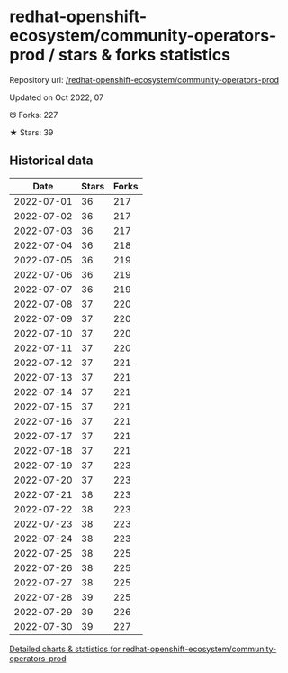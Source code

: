 # redhat-openshift-ecosystem/community-operators-prod / stars & forks statistics

Repository url: [/redhat-openshift-ecosystem/community-operators-prod](https://github.com/redhat-openshift-ecosystem/community-operators-prod)

Updated on Oct 2022, 07

☋ Forks: 227

★ Stars: 39

## Historical data
| Date | Stars | Forks |
|------|-------|-------|
| 2022-07-01 | 36 | 217 | 
| 2022-07-02 | 36 | 217 | 
| 2022-07-03 | 36 | 217 | 
| 2022-07-04 | 36 | 218 | 
| 2022-07-05 | 36 | 219 | 
| 2022-07-06 | 36 | 219 | 
| 2022-07-07 | 36 | 219 | 
| 2022-07-08 | 37 | 220 | 
| 2022-07-09 | 37 | 220 | 
| 2022-07-10 | 37 | 220 | 
| 2022-07-11 | 37 | 220 | 
| 2022-07-12 | 37 | 221 | 
| 2022-07-13 | 37 | 221 | 
| 2022-07-14 | 37 | 221 | 
| 2022-07-15 | 37 | 221 | 
| 2022-07-16 | 37 | 221 | 
| 2022-07-17 | 37 | 221 | 
| 2022-07-18 | 37 | 221 | 
| 2022-07-19 | 37 | 223 | 
| 2022-07-20 | 37 | 223 | 
| 2022-07-21 | 38 | 223 | 
| 2022-07-22 | 38 | 223 | 
| 2022-07-23 | 38 | 223 | 
| 2022-07-24 | 38 | 223 | 
| 2022-07-25 | 38 | 225 | 
| 2022-07-26 | 38 | 225 | 
| 2022-07-27 | 38 | 225 | 
| 2022-07-28 | 39 | 225 | 
| 2022-07-29 | 39 | 226 | 
| 2022-07-30 | 39 | 227 | 


[Detailed charts & statistics for redhat-openshift-ecosystem/community-operators-prod](https://reviewgithub.com/rep/redhat-openshift-ecosystem/community-operators-prod)
